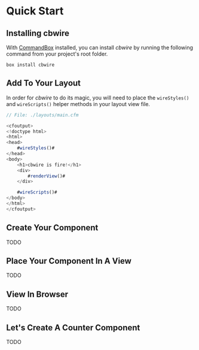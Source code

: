 # Quick Start

## Installing cbwire

With [CommandBox](https://commandbox.ortusbooks.com/) installed, you can install _cbwire_ by running the following command from your project's root folder.

`box install cbwire`

## Add To Your Layout

In order for _cbwire_ to do its magic, you will need to place the `wireStyles()`  and `wireScripts()` helper methods in your layout view file. 

```javascript
// File: ./layouts/main.cfm

<cfoutput>
<!doctype html>
<html>
<head>
	#wireStyles()#
</head>
<body>
	<h1>cbwire is fire!</h1>
	<div>
		#renderView()#
	</div>

	#wireScripts()#
</body>
</html>
</cfoutput>
```

## Create Your Component

TODO

## Place Your Component In A View

TODO

## View In Browser

TODO

## Let's Create A Counter Component

TODO

##  



